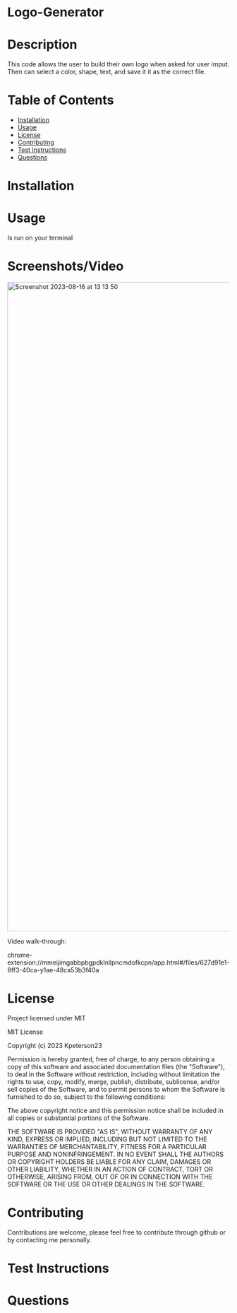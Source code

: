 # Logo-Generator

# Description

This code allows the user to build their own logo when asked for user imput. Then can select a color, shape, text, and save it it as the correct file.

# Table of Contents

- [Installation](#installation)
- [Usage](#usage)
- [License](#license)
- [Contributing](#contributing)
- [Test Instructions](#test-instructions)
- [Questions](#questions)

# Installation

# Usage

Is run on your terminal

# Screenshots/Video
<img width="1470" alt="Screenshot 2023-08-16 at 13 13 50" src="https://github.com/Kpeterson23/Logomaker/assets/124640874/e0763219-9482-42bf-9309-bf256dcd808a">

Video walk-through:

chrome-extension://mmeijimgabbpbgpdklnllpncmdofkcpn/app.html#/files/627d91e1-8ff3-40ca-y1ae-48ca53b3f40a

# License

Project licensed under MIT

MIT License

Copyright (c) 2023 Kpeterson23

Permission is hereby granted, free of charge, to any person obtaining a copy of this software and associated documentation files (the "Software"), to deal in the Software without restriction, including without limitation the rights to use, copy, modify, merge, publish, distribute, sublicense, and/or sell copies of the Software, and to permit persons to whom the Software is furnished to do so, subject to the following conditions:

The above copyright notice and this permission notice shall be included in all copies or substantial portions of the Software.

THE SOFTWARE IS PROVIDED "AS IS", WITHOUT WARRANTY OF ANY KIND, EXPRESS OR IMPLIED, INCLUDING BUT NOT LIMITED TO THE WARRANTIES OF MERCHANTABILITY, FITNESS FOR A PARTICULAR PURPOSE AND NONINFRINGEMENT. IN NO EVENT SHALL THE AUTHORS OR COPYRIGHT HOLDERS BE LIABLE FOR ANY CLAIM, DAMAGES OR OTHER LIABILITY, WHETHER IN AN ACTION OF CONTRACT, TORT OR OTHERWISE, ARISING FROM, OUT OF OR IN CONNECTION WITH THE SOFTWARE OR THE USE OR OTHER DEALINGS IN THE SOFTWARE.

# Contributing

Contributions are welcome, please feel free to contribute through github or by contacting me personally.

# Test Instructions

# Questions
